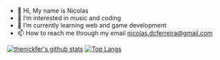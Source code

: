 - 👋 Hi, My name is Nicolas
- 👀 I’m interested in music and coding
- 🌱 I’m currently learning web and game development
- 📫 How to reach me through my email nicolas.dcferreira@gmail.com

[![thenickfer's github stats](https://github-readme-stats.vercel.app/api?username=thenickfer&show_icons=true&theme=merko)](https://github.com/anuraghazra/github-readme-stats)
[![Top Langs](https://github-readme-stats.vercel.app/api/top-langs/?username=thenickfer&theme=merko)](https://github.com/anuraghazra/github-readme-stats)


<!---
thenickfer/thenickfer is a ✨ special ✨ repository because its `README.md` (this file) appears on your GitHub profile.
You can click the Preview link to take a look at your changes.
--->
